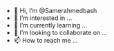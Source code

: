 - 👋 Hi, I’m @Samerahmedbash
- 👀 I’m interested in ...
- 🌱 I’m currently learning ...
- 💞️ I’m looking to collaborate on ...
- 📫 How to reach me ...

<!---
Samerahmedbash/Samerahmedbash is a ✨ special ✨ repository because its `README.md` (this file) appears on your GitHub profile.
You can click the Preview link to take a look at your changes.
--->
